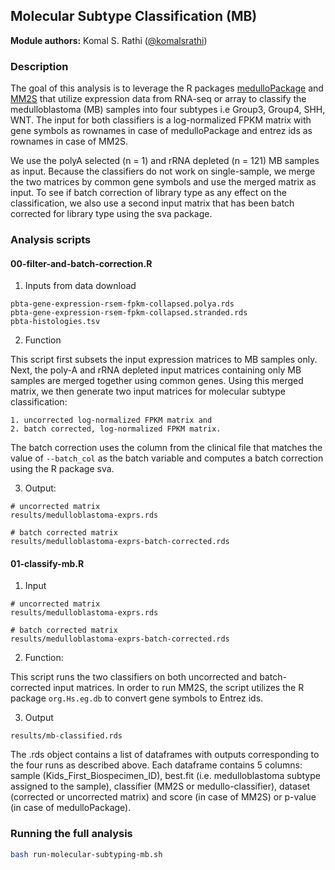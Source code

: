 ## Molecular Subtype Classification (MB)

**Module authors:** Komal S. Rathi ([@komalsrathi](https://github.com/komalsrathi))

### Description

The goal of this analysis is to leverage the R packages [medulloPackage](https://github.com/d3b-center/medullo-classifier-package) and [MM2S](https://github.com/cran/MM2S) that utilize expression data from RNA-seq or array to classify the medulloblastoma (MB) samples into four subtypes i.e Group3, Group4, SHH, WNT. The input for both classifiers is a log-normalized FPKM matrix with gene symbols as rownames in case of medulloPackage and entrez ids as rownames in case of MM2S.  

We use the polyA selected (n = 1) and rRNA depleted (n = 121) MB samples as input. Because the classifiers do not work on single-sample, we merge the two matrices by common gene symbols and use the merged matrix as input. To see if batch correction of library type as any effect on the classification, we also use a second input matrix that has been batch corrected for library type using the sva package.

### Analysis scripts

#### 00-filter-and-batch-correction.R

1. Inputs from data download

```
pbta-gene-expression-rsem-fpkm-collapsed.polya.rds
pbta-gene-expression-rsem-fpkm-collapsed.stranded.rds
pbta-histologies.tsv
```

2. Function

This script first subsets the input expression matrices to MB samples only. Next, the poly-A and rRNA depleted input matrices containing only MB samples are merged together using common genes. Using this merged matrix, we then generate two input matrices for molecular subtype classification: 

	1. uncorrected log-normalized FPKM matrix and 
	2. batch corrected, log-normalized FPKM matrix. 

The batch correction uses the column from the clinical file that matches the value of `--batch_col` as the batch variable and computes a batch correction using the R package sva.

3. Output: 

```
# uncorrected matrix
results/medulloblastoma-exprs.rds

# batch corrected matrix
results/medulloblastoma-exprs-batch-corrected.rds
```

#### 01-classify-mb.R 

1. Input

```
# uncorrected matrix
results/medulloblastoma-exprs.rds

# batch corrected matrix
results/medulloblastoma-exprs-batch-corrected.rds
```

2. Function:

This script runs the two classifiers on both uncorrected and batch-corrected input matrices. In order to run MM2S, the script utilizes the R package `org.Hs.eg.db`  to convert gene symbols to Entrez ids. 

3. Output

```
results/mb-classified.rds
```

The .rds object contains a list of dataframes with outputs corresponding to the four runs as described above. Each dataframe contains 5 columns: sample (Kids_First_Biospecimen_ID), best.fit (i.e. medulloblastoma subtype assigned to the sample), classifier (MM2S or medullo-classifier), dataset (corrected or uncorrected matrix) and score (in case of MM2S) or p-value (in case of medulloPackage).  


### Running the full analysis

```sh 
bash run-molecular-subtyping-mb.sh
```



